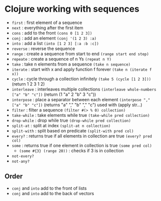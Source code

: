 # Clojure working with sequences

- `first` : first element of a sequence 
- `next`  : everything after the first item
- `cons` : add to the front `(cons 0 [1 2 3])`
- `conj` : add an element `(conj '(1 2 3) :a)`
- `into` : add a list `(into [1 2 3] [:a :b :c])` 
- `reverse` : reverse the sequence
- `range` : create a sequence from start to end `(range start end step)`
- `repeate` : create a sequence of n Ys `(repeat n Y)`
- `take` : take n elements from a sequence `(take n sequence)`
- `iterate` : start with x and apply function f forever `(take n (iterate f x))`
- `cycle` : cycle through a collection infinitely `(take 5 (cycle [1 2 3]))` (return 1 2 3 1 2)
- `interleave` : interleaves multiple collections `(interleave whole-numbers ["a" "b" "c"])` (return (1 "a" 2 "b" 3 "c"))
- `interpose` : place a separator between each element `(interpose "," ["a" "b" "c"])` (returns "a" "," "b" "," "c") used with (apply str...)
- `filter` : filter a sequence `(filter #(> % 0) collection)`
- `take-while` : take elements while true `(take-while pred collection)`
- `drop-while` : drop while true `(drop-while pred collection)`
- `split-at`  : split at index `(split-at n collection)`
- `split-with` : split based on predicate `(split-with pred col)`
- `every?` : returns true if all elements in collection are true `(every? pred col)`
- `some` : returns true if one element in collection is true `(some pred col)`
  - `(some #{3} (range 20))` : checks if 3 is in collection
- `not-every?`
- `not-any?`



## Order
- `conj` and `into` add to the front of lists
- `conj` and `into` add to the back of vectors
